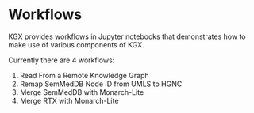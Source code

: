 Workflows
=========

KGX provides [workflows](https://github.com/NCATS-Tangerine/kgx/tree/master/workflows) in Jupyter notebooks that 
demonstrates how to make use of various components of KGX.

Currently there are 4 workflows:
1. Read From a Remote Knowledge Graph
2. Remap SemMedDB Node ID from UMLS to HGNC
3. Merge SemMedDB with Monarch-Lite
4. Merge RTX with Monarch-Lite
